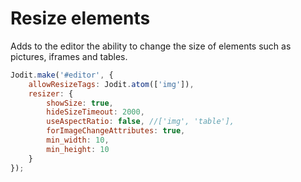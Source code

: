 # Resize elements

Adds to the editor the ability to change the size of elements such as pictures, iframes and tables.

```js
Jodit.make('#editor', {
	allowResizeTags: Jodit.atom(['img']),
	resizer: {
		showSize: true,
		hideSizeTimeout: 2000,
		useAspectRatio: false, //['img', 'table'],
		forImageChangeAttributes: true,
		min_width: 10,
		min_height: 10
	}
});
```
